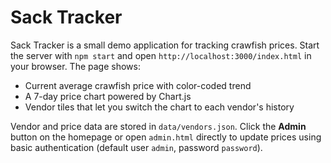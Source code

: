 # Sack Tracker

Sack Tracker is a small demo application for tracking crawfish prices. Start the
server with `npm start` and open `http://localhost:3000/index.html` in your browser. The page shows:

- Current average crawfish price with color-coded trend
- A 7-day price chart powered by Chart.js
- Vendor tiles that let you switch the chart to each vendor's history

Vendor and price data are stored in `data/vendors.json`. Click the **Admin** button on the homepage or open `admin.html` directly to update prices using basic authentication (default user `admin`, password `password`).
